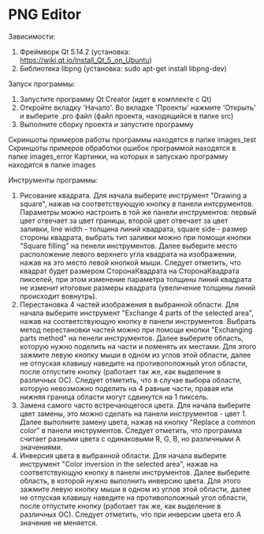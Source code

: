 # PNG Editor

Зависимости:

1. Фреймворк Qt 5.14.2 (установка: https://wiki.qt.io/Install_Qt_5_on_Ubuntu)
2. Библиотека libpng (установка: sudo apt-get install libpng-dev)

Запуск программы:

1. Запустите программу Qt Creator (идет в комплекте с Qt)
2. Откройте вкладку 'Начало'. Во вкладке 'Проекты' нажмите 'Открыть' и выберите .pro файл (файл проекта, находящийся в папке src)
3. Выполните сборку проекта и запустите программу

Скриншоты примеров работы программы находятся в папке images_test
Скриншоты примеров обработки ошибок программой находятся в папке images_error
Картинки, на которых я запускаю программу находятся в папке images

Инструменты программы:

1. Рисование квадрата. Для начала выберите инструмент "Drawing a square", нажав на соответствующую кнопку в панели интсрументов. Параметры можно настроить в той же панели инструментов: первый цвет отвечает за цвет границы, второй цвет отвечает за цвет заливки, line width - толщина линий квадрата, square side - размер стороны квадрата, выбрать тип заливки можно при помощи кнопки "Square filling" на пенели инструментов. Далее выберите место расположение левого верхнего угла квадрата на изображении, нажав на это место левой кнопкой мыши. Следует отметить, что квадрат будет размером СторонаКвадрата на СторонаКвадрата пикселей, при этом изменение параметра толщины линий квадрата не изменит итоговые размеры квадрата (увеличение толщины линий происходит вовнутрь). 
2. Перестановка 4 частей изображения в выбранной области. Для начала выберите инструмент "Exchange 4 parts of the selected area", нажав на соответствующую кнопку в панели инструментов. Выбрать метод перестановки частей можно при помощи кнопки "Exchanging parts method" на пенели инструментов. Далее выберите область, которую нужно поделить на части и поменять их местами. Для этого зажмите левую кнопку мыши в одном из углов этой области, далее не отпуская клавишу наведите на противоположный угол области, после отпустите кнопку (работает так же, как выделение в различных ОС). Следует отметить, что в случае выбора области, которую невозможно поделить на 4 равные части, правая или нижняя граница области могут сдвинутся на 1 пиксель.
3. Замена самого часто встречающегося цвета. Для начала выберите цвет замены, это можно сделать на панели инструментов - цвет 1. Далее выполните замену цвета, нажав на кнопку "Replace a common color" в панели инструментов. Следует отметить, что программа считает разными цвета с одинаковыми R, G, B, но различными A значениями.
4. Инверсия цвета в выбранной области. Для начала выберите инструмент "Color inversion in the selected area", нажав на соответствующую кнопку в панели инструментов. Далее выберите область, в которой нужно выполнить инверсию цвета. Для этого зажмите левую кнопку мыши в одном из углов этой области, далее не отпуская клавишу наведите на противоположный угол области, после отпустите кнопку (работает так же, как выделение в различных ОС). Следует отметить, что при инверсии цвета его A значение не меняется.
